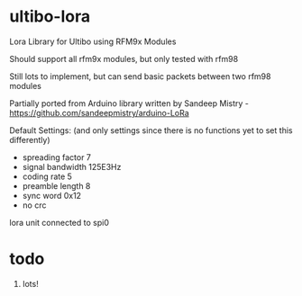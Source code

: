 # ultibo-lora
Lora Library for Ultibo using RFM9x Modules

Should support all rfm9x modules, but only tested with rfm98

Still lots to implement, but can send basic packets between two rfm98 modules

Partially ported from Arduino library written by Sandeep Mistry - https://github.com/sandeepmistry/arduino-LoRa

Default Settings: (and only settings since there is no functions yet to set this differently)
 - spreading factor 7
 - signal bandwidth 125E3Hz
 - coding rate 5
 - preamble length 8
 - sync word 0x12
 - no crc

 lora unit connected to spi0

# todo
1. lots! 